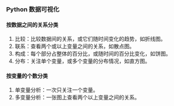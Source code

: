 ### Python 数据可视化
#### 按数据之间的关系分类
1. 比较：比较数据间的关系，或它们随时间变化的趋势，如折线图。
2. 联系：查看两个或以上变量之间的关系，如散点图。
3. 构成：每个部分占整体的百分比，或随时间的百分比变化，如饼图。
4. 分布：关注单个变量，或多个变量的分布情况，如直方图。

#### 按变量的个数分类
1. 单变量分析：一次只关注一个变量。
2. 多变量分析：一张图上查看两个以上变量之间的关系。
